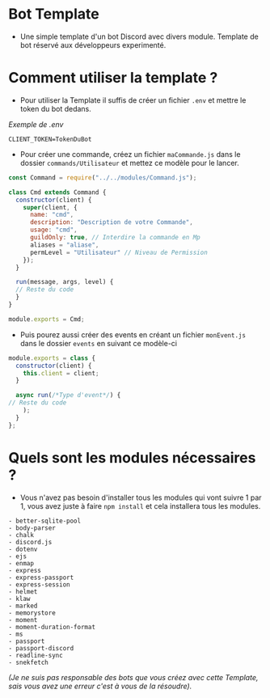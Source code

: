 # Bot Template
- Une simple template d'un bot Discord avec divers module. Template de bot réservé aux développeurs experimenté.

# Comment utiliser la template ?
- Pour utiliser la Template il suffis de créer un fichier `.env` et mettre le token du bot dedans.

*Exemple de .env*

`CLIENT_TOKEN=TokenDuBot`
- Pour créer une commande, créez un fichier `maCommande.js` dans le dossier `commands/Utilisateur` et mettez ce modèle pour le lancer.
```js
const Command = require("../../modules/Command.js");

class Cmd extends Command {
  constructor(client) {
    super(client, {
      name: "cmd",
      description: "Description de votre Commande",
      usage: "cmd",
      guildOnly: true, // Interdire la commande en Mp
      aliases = "aliase",
      permLevel = "Utilisateur" // Niveau de Permission
    });
  }

  run(message, args, level) {
  // Reste du code
  }
}

module.exports = Cmd;
```
- Puis pourez aussi créer des events en créant un fichier `monEvent.js` dans le dossier `events` en suivant ce modèle-ci
```js
module.exports = class {
  constructor(client) {
    this.client = client;
  }

  async run(/*Type d'event*/) {
// Reste du code
    );
  }
};
```
# Quels sont les modules nécessaires ?
- Vous n'avez pas besoin d'installer tous les modules qui vont suivre 1 par 1, vous avez juste à faire `npm install` et cela installera tous les modules.
```xl
- better-sqlite-pool
- body-parser
- chalk
- discord.js
- dotenv
- ejs
- enmap
- express
- express-passport
- express-session
- helmet
- klaw
- marked
- memorystore
- moment
- moment-duration-format
- ms
- passport
- passport-discord
- readline-sync
- snekfetch
```

*(Je ne suis pas responsable des bots que vous créez avec cette Template, sais vous avez une erreur c'est à vous de la résoudre).*
